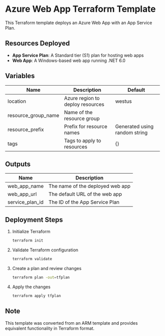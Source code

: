 # Azure Web App Terraform Template

This Terraform template deploys an Azure Web App with an App Service Plan.

## Resources Deployed

- **App Service Plan**: A Standard tier (S1) plan for hosting web apps
- **Web App**: A Windows-based web app running .NET 6.0

## Variables

| Name | Description | Default |
|------|-------------|---------|
| location | Azure region to deploy resources | westus |
| resource_group_name | Name of the resource group | |
| resource_prefix | Prefix for resource names | Generated using random string |
| tags | Tags to apply to resources | {} |

## Outputs

| Name | Description |
|------|-------------|
| web_app_name | The name of the deployed web app |
| web_app_url | The default URL of the web app |
| service_plan_id | The ID of the App Service Plan |

## Deployment Steps

1. Initialize Terraform
   ```bash
   terraform init
   ```

2. Validate Terraform configuration
   ```bash
   terraform validate
   ```

3. Create a plan and review changes
   ```bash
   terraform plan -out=tfplan
   ```

4. Apply the changes
   ```bash
   terraform apply tfplan
   ```

## Note

This template was converted from an ARM template and provides equivalent functionality in Terraform format.
